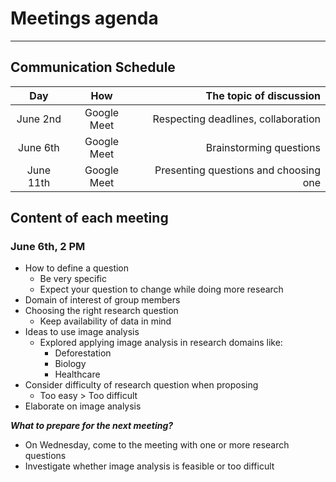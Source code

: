 
# Meetings agenda

---

## Communication Schedule

| Day    | How | The topic of discussion |
| :----: | :-: | ----------------------: |
| June 2nd | Google Meet  | Respecting deadlines, collaboration |
| June 6th | Google Meet  | Brainstorming questions |
| June 11th | Google Meet  | Presenting questions and choosing one |

## Content of each meeting

### June 6th, 2 PM

- How to define a question  
  - Be very specific  
  - Expect your question to change while doing more research  
- Domain of interest of group members  
- Choosing the right research question  
  - Keep availability of data in mind  
- Ideas to use image analysis  
  - Explored applying image analysis in research domains like:  
    - Deforestation  
    - Biology  
    - Healthcare  
- Consider difficulty of research question when proposing  
  - Too easy > Too difficult  
- Elaborate on image analysis

**_What to prepare for the next meeting?_**  

- On Wednesday, come to the meeting with one or more research questions
- Investigate whether image analysis is feasible or too difficult
